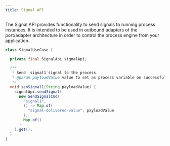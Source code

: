 ```yaml
---
title: Signal API
---
```


The Signal API provides functionality to send signals to running process instances.
It is intended to be used in outbound adapters of the port/adapter architecture in order
to control the process engine from your application.


```java
class SignalUseCase {

  private final SignalApi signalApi;

  /**
   * Send `signal1`signal to the process. 
   * @param payloadValue value to set as process variable on successful correlation.
   */
  void senSignal1(String payloadValue) {
    signalApi.sendSignal(
      new SendSignalCmd(
        "signal1",
        () -> Map.of(
          "signal-delivered-value", payloadValue
        ),
        Map.of()
      )
    ).get();
  }
}

```
